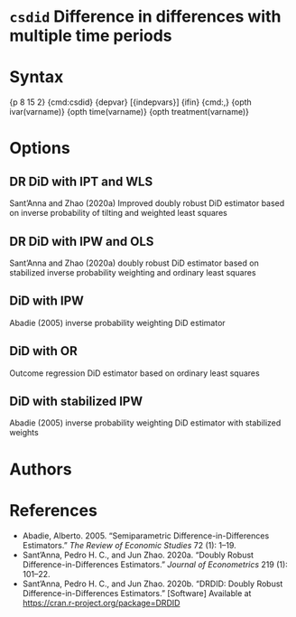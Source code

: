 # `csdid` Difference in differences with multiple time periods

# Syntax

{p 8 15 2} {cmd:csdid} {depvar} [{indepvars}] {ifin} {cmd:,} {opth ivar(varname)} {opth time(varname)} {opth treatment(varname)} 

# Options
## DR DiD with IPT and WLS
Sant’Anna and Zhao (2020a) Improved doubly robust DiD estimator based on inverse probability of tilting and weighted least squares
## DR DiD with IPW and OLS
Sant’Anna and Zhao (2020a) doubly robust DiD estimator based on stabilized inverse probability weighting and ordinary least squares
## DiD with IPW
Abadie (2005) inverse probability weighting DiD estimator
## DiD with OR
Outcome regression DiD estimator based on ordinary least squares
## DiD with stabilized IPW
Abadie (2005) inverse probability weighting DiD estimator with stabilized weights

# Authors

# References
- Abadie, Alberto. 2005. “Semiparametric Difference-in-Differences Estimators.” *The Review of Economic Studies* 72 (1): 1–19.
- Sant’Anna, Pedro H. C., and Jun Zhao. 2020a. “Doubly Robust Difference-in-Differences Estimators.” *Journal of Econometrics* 219 (1): 101–22.
- Sant’Anna, Pedro H. C., and Jun Zhao. 2020b. “DRDID: Doubly Robust Difference-in-Differences Estimators.” [Software] Available at https://cran.r-project.org/package=DRDID